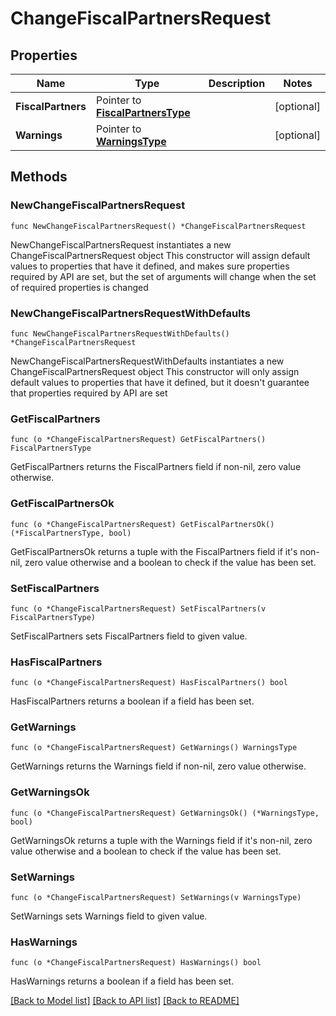 # ChangeFiscalPartnersRequest

## Properties

Name | Type | Description | Notes
------------ | ------------- | ------------- | -------------
**FiscalPartners** | Pointer to [**FiscalPartnersType**](FiscalPartnersType.md) |  | [optional] 
**Warnings** | Pointer to [**WarningsType**](WarningsType.md) |  | [optional] 

## Methods

### NewChangeFiscalPartnersRequest

`func NewChangeFiscalPartnersRequest() *ChangeFiscalPartnersRequest`

NewChangeFiscalPartnersRequest instantiates a new ChangeFiscalPartnersRequest object
This constructor will assign default values to properties that have it defined,
and makes sure properties required by API are set, but the set of arguments
will change when the set of required properties is changed

### NewChangeFiscalPartnersRequestWithDefaults

`func NewChangeFiscalPartnersRequestWithDefaults() *ChangeFiscalPartnersRequest`

NewChangeFiscalPartnersRequestWithDefaults instantiates a new ChangeFiscalPartnersRequest object
This constructor will only assign default values to properties that have it defined,
but it doesn't guarantee that properties required by API are set

### GetFiscalPartners

`func (o *ChangeFiscalPartnersRequest) GetFiscalPartners() FiscalPartnersType`

GetFiscalPartners returns the FiscalPartners field if non-nil, zero value otherwise.

### GetFiscalPartnersOk

`func (o *ChangeFiscalPartnersRequest) GetFiscalPartnersOk() (*FiscalPartnersType, bool)`

GetFiscalPartnersOk returns a tuple with the FiscalPartners field if it's non-nil, zero value otherwise
and a boolean to check if the value has been set.

### SetFiscalPartners

`func (o *ChangeFiscalPartnersRequest) SetFiscalPartners(v FiscalPartnersType)`

SetFiscalPartners sets FiscalPartners field to given value.

### HasFiscalPartners

`func (o *ChangeFiscalPartnersRequest) HasFiscalPartners() bool`

HasFiscalPartners returns a boolean if a field has been set.

### GetWarnings

`func (o *ChangeFiscalPartnersRequest) GetWarnings() WarningsType`

GetWarnings returns the Warnings field if non-nil, zero value otherwise.

### GetWarningsOk

`func (o *ChangeFiscalPartnersRequest) GetWarningsOk() (*WarningsType, bool)`

GetWarningsOk returns a tuple with the Warnings field if it's non-nil, zero value otherwise
and a boolean to check if the value has been set.

### SetWarnings

`func (o *ChangeFiscalPartnersRequest) SetWarnings(v WarningsType)`

SetWarnings sets Warnings field to given value.

### HasWarnings

`func (o *ChangeFiscalPartnersRequest) HasWarnings() bool`

HasWarnings returns a boolean if a field has been set.


[[Back to Model list]](../README.md#documentation-for-models) [[Back to API list]](../README.md#documentation-for-api-endpoints) [[Back to README]](../README.md)


